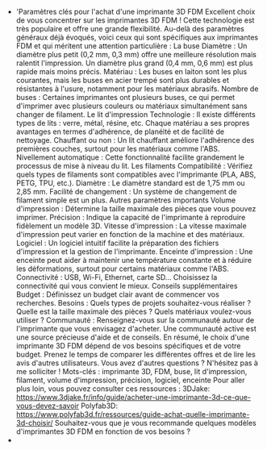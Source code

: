 - 'Paramètres clés pour l'achat d'une imprimante 3D FDM
  Excellent choix de vous concentrer sur les imprimantes 3D FDM ! Cette technologie est très populaire et offre une grande flexibilité.
  Au-delà des paramètres généraux déjà évoqués, voici ceux qui sont spécifiques aux imprimantes FDM et qui méritent une attention particulière :
  La buse
  Diamètre : Un diamètre plus petit (0,2 mm, 0,3 mm) offre une meilleure résolution mais ralentit l'impression. Un diamètre plus grand (0,4 mm, 0,6 mm) est plus rapide mais moins précis.
  Matériau : Les buses en laiton sont les plus courantes, mais les buses en acier trempé sont plus durables et résistantes à l'usure, notamment pour les matériaux abrasifs.
  Nombre de buses : Certaines imprimantes ont plusieurs buses, ce qui permet d'imprimer avec plusieurs couleurs ou matériaux simultanément sans changer de filament.
  Le lit d'impression
  Technologie : Il existe différents types de lits : verre, métal, résine, etc. Chaque matériau a ses propres avantages en termes d'adhérence, de planéité et de facilité de nettoyage.
  Chauffant ou non : Un lit chauffant améliore l'adhérence des premières couches, surtout pour les matériaux comme l'ABS.
  Nivellement automatique : Cette fonctionnalité facilite grandement le processus de mise à niveau du lit.
  Les filaments
  Compatibilité : Vérifiez quels types de filaments sont compatibles avec l'imprimante (PLA, ABS, PETG, TPU, etc.).
  Diamètre : Le diamètre standard est de 1,75 mm ou 2,85 mm.
  Facilité de changement : Un système de changement de filament simple est un plus.
  Autres paramètres importants
  Volume d'impression : Détermine la taille maximale des pièces que vous pouvez imprimer.
  Précision : Indique la capacité de l'imprimante à reproduire fidèlement un modèle 3D.
  Vitesse d'impression : La vitesse maximale d'impression peut varier en fonction de la machine et des matériaux.
  Logiciel : Un logiciel intuitif facilite la préparation des fichiers d'impression et la gestion de l'imprimante.
  Enceinte d'impression : Une enceinte peut aider à maintenir une température constante et à réduire les déformations, surtout pour certains matériaux comme l'ABS.
  Connectivité : USB, Wi-Fi, Ethernet, carte SD... Choisissez la connectivité qui vous convient le mieux.
  Conseils supplémentaires
  Budget : Définissez un budget clair avant de commencer vos recherches.
  Besoins : Quels types de projets souhaitez-vous réaliser ? Quelle est la taille maximale des pièces ? Quels matériaux voulez-vous utiliser ?
  Communauté : Renseignez-vous sur la communauté autour de l'imprimante que vous envisagez d'acheter. Une communauté active est une source précieuse d'aide et de conseils.
  En résumé, le choix d'une imprimante 3D FDM dépend de vos besoins spécifiques et de votre budget. Prenez le temps de comparer les différentes offres et de lire les avis d'autres utilisateurs.
  Vous avez d'autres questions ? N'hésitez pas à me solliciter !
  Mots-clés : imprimante 3D, FDM, buse, lit d'impression, filament, volume d'impression, précision, logiciel, enceinte
  Pour aller plus loin, vous pouvez consulter ces ressources :
  3DJake: https://www.3djake.fr/info/guide/acheter-une-imprimante-3d-ce-que-vous-devez-savoir
  Polyfab3D: https://www.polyfab3d.fr/ressources/guide-achat-quelle-imprimante-3d-choisir/
  Souhaitez-vous que je vous recommande quelques modèles d'imprimantes 3D FDM en fonction de vos besoins ?
-